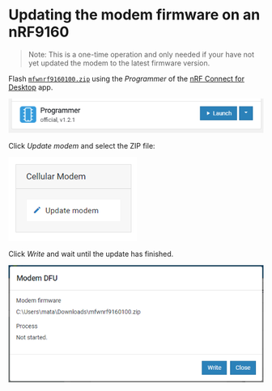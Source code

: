 # Updating the modem firmware on an nRF9160

> Note: This is a one-time operation and only needed if your have not yet
> updated the modem to the latest firmware version.

Flash
[`mfwnrf9160100.zip`](https://www.nordicsemi.com/-/media/Software-and-other-downloads/Dev-Kits/nRF9160-DK/mfwnrf9160100.zip)
using the _Programmer_ of the
[nRF Connect for Desktop](https://www.nordicsemi.com/Software-and-Tools/Development-Tools/nRF-Connect-for-desktop)
app.

![nRF Connect for Desktop Programmer](images/programmer.png)

Click _Update modem_ and select the ZIP file:

![Update modem](images/update-modem.png)

Click _Write_ and wait until the update has finished.

![Write modem update](images/confirm-modem-update.png)
